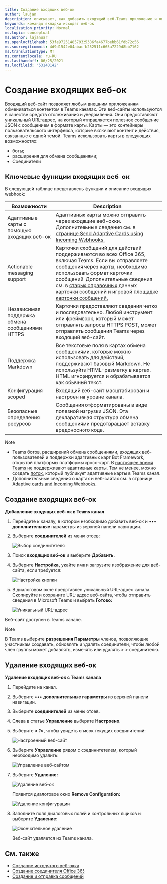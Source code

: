 ```yaml
---
title: Создание входящих веб-ок
author: laujan
description: описывает, как добавить входящий веб-Teams приложение и опубликовать внешние запросы для Teams с входящие веб-окки
keywords: команды вкладки исходят веб-ок
localization_priority: Normal
ms.topic: conceptual
ms.author: lajanuar
ms.openlocfilehash: 53fe9725148579325386fa4677bebb61fdb72c56
ms.sourcegitcommit: 4d9d1542e04abacfb252511c665a7229d8bb7162
ms.translationtype: MT
ms.contentlocale: ru-RU
ms.lasthandoff: 06/25/2021
ms.locfileid: "53140142"
---
```

# <a name="create-incoming-webhook"></a>Создание входящих веб-ок

Входящий веб-сайт позволяет любым внешним приложениям обмениваться контентом в Teams каналах. Эти веб-сайты используются в качестве средств отслеживания и уведомления. Они предоставляют уникальный URL-адрес, на который отправляется полезное сообщение JSON с сообщением в формате карты. Карты — это контейнеры пользовательского интерфейса, которые включают контент и действия, связанные с одной темой. Teams использовать карты в следующих возможностях:

* боты;
* расширения для обмена сообщениями;
* Соединители

## <a name="key-features-of-incoming-webhook"></a>Ключевые функции входящих веб-ок

В следующей таблице представлены функции и описание входящих webhook:

| Возможности | Description |
| ------- | ----------- |
|Адаптивные карты с помощью входящих веб-ок|Адаптивные карты можно отправить через входящие веб-окки. Дополнительные сведения см. в [странице Send Adaptive Cards using Incoming Webhooks.](../../webhooks-and-connectors/how-to/connectors-using.md#send-adaptive-cards-using-an-incoming-webhook)|
|Actionable messaging support|Карточки сообщений для действий поддерживаются во всех Office 365, включая Teams. Если вы отправляете сообщения через карты, необходимо использовать формат карточки сообщений. Дополнительные сведения см. в [старых справочных](/outlook/actionable-messages/message-card-reference) данных карточки сообщений и игровой [площадке карточки сообщений.](https://messagecardplayground.azurewebsites.net)|
|Независимая поддержка обмена сообщениями HTTPS|Карточки предоставляют сведения четко и последовательно. Любой инструмент или фреймворк, который может отправлять запросы HTTPS POST, может отправлять сообщения Teams через входящий веб-сайт.|
|Поддержка Markdown|Все текстовые поля в картах обмена сообщениями, которые можно использовать для действий, поддерживают базовый Markdown. Не используйте HTML-разметку в картах. HTML игнорируется и обрабатывается как обычный текст.|
|Конфигурация scoped|Входящий веб-сайт масштабирован и настроен на уровне канала.|
|Безопасные определения ресурсов|Сообщения отформатированы в виде полезной нагрузки JSON. Эта декларативная структура обмена сообщениями предотвращает вставку вредоносного кода.|

> [!NOTE]
> * Teams ботов, расширений обмена сообщениями, входящих веб-пользователей и поддержки адаптивных карт Bot Framework, открытой платформы платформы кросс-карт. В [настоящее время Teams не](../../webhooks-and-connectors/how-to/connectors-creating.md) поддерживают адаптивные карты. Тем не менее, можно создать [поток,](https://flow.microsoft.com/blog/microsoft-flow-in-microsoft-teams/) который публикует адаптивные карты в Teams канал.
> * Дополнительные сведения о картах и веб-сайтах см. в странице [Adaptive cards and Incoming Webhooks.](~/task-modules-and-cards/what-are-cards.md#adaptive-cards-and-incoming-webhooks)

## <a name="create-incoming-webhook"></a>Создание входящих веб-ок

**Добавление входящих веб-ок в Teams канал**

1. Перейдите к каналу, в котором необходимо добавить веб-ок и &#8226;&#8226;&#8226; **дополнительные** параметры из верхней панели навигации.
1. Выберите **соединителей** из меню отсев:

    ![Выбор соединитетеля](~/assets/images/connectors.png)

1. Поиск **входящих веб-ок** и выберите **Добавить**.
1. Выберите **Настройка,** укайте имя и загрузите изображение для веб-сайта, если требуется:

    ![Настройка кнопки](~/assets/images/configure.png)

1. В диалоговом окне представлен уникальный URL-адрес канала. Скопируйте и сохраните URL-адрес веб-сайта, чтобы отправить сведения в Microsoft Teams и выбрать **Готово:**

    ![Уникальный URL-адрес](~/assets/images/url.png)

Веб-сайт доступен в Teams канале.

> [!NOTE]
> В Teams выберите **разрешения Параметры** членов, позволяющие участникам создавать, обновлять и удалять соединители, чтобы любой член группы может добавлять, изменять или удалять  >    >  соединителю.

## <a name="remove-incoming-webhook"></a>Удаление входящих веб-ок

**Удаление входящих веб-ок с Teams канала**

1. Перейдите на канал.
1. Выберите &#8226;&#8226;&#8226; **дополнительные параметры** из верхней панели навигации.
1. Выберите **соединителей** из меню отсев.
1. Слева в статье **Управление** выберите **Настроено**.
1. Выберите **< *1*>,** чтобы увидеть список текущих соединитений:

    ![Настроенный веб-сайт](~/assets/images/configured.png)

1. Выберите **Управление** рядом с соединитетелем, который необходимо удалить:

    ![Управление веб-сайтом](~/assets/images/manage.png)

1. Выберите **Удаление:**

    ![Удаление веб-ок](~/assets/images/remove.png)

    Появится диалоговое окно **Remove Configuration:**

    ![Удаление конфигурации](~/assets/images/removeconfiguration.png)

1. Заполните поля диалоговых полей и контрольных ящиков и выберите **Удаление:**

    ![Окончательное удаление](~/assets/images/finalremove.png)

    Веб-сайт удаляется из Teams канала.

## <a name="see-also"></a>См. также

* [Создание исходятого веб-окка](~/webhooks-and-connectors/how-to/add-outgoing-webhook.md)
* [Создание соединителя Office 365](~/webhooks-and-connectors/how-to/connectors-creating.md)
* [Создание и отправка сообщений](~/webhooks-and-connectors/how-to/connectors-using.md)
